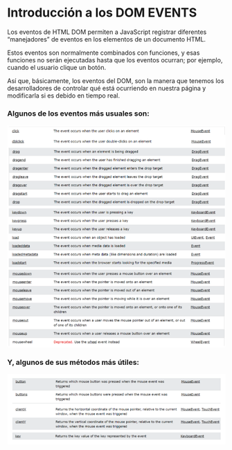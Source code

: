 <h1> Introducción a los DOM EVENTS </h1>

Los eventos de  HTML DOM permiten a JavaScript registrar diferentes “manejadores” de eventos en los elementos de un documento HTML. 

Estos eventos son normalmente combinados con funciones, y esas funciones no serán ejecutadas hasta que los eventos ocurran; por ejemplo, cuando el usuario clique un botón.

Así que, básicamente, los eventos del DOM, son la manera que tenemos los desarrolladores de controlar qué está ocurriendo en nuestra página y modificarla si es debido en tiempo real.

<h3> Algunos de los eventos más usuales son: </h3>

![alt text](https://github.com/Palomoman/Palomoman.github.io/blob/master/DOMevent/dom1.png?raw=true)

<h3> Y, algunos de sus métodos más útiles: </h3>

![alt text](https://github.com/Palomoman/Palomoman.github.io/blob/master/DOMevent/dom2.png?raw=true)
